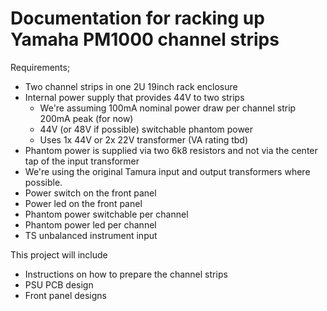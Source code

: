 # Documentation for racking up Yamaha PM1000 channel strips

Requirements;
- Two channel strips in one 2U 19inch rack enclosure
- Internal power supply that provides 44V to two strips
  - We're assuming 100mA nominal power draw per channel strip 200mA peak (for now)
  - 44V (or 48V if possible) switchable phantom power
  - Uses 1x 44V or 2x 22V transformer (VA rating tbd)
- Phantom power is supplied via two 6k8 resistors and not via the center tap of the input transformer
- We're using the original Tamura input and output transformers where possible.
- Power switch on the front panel
- Power led on the front panel
- Phantom power switchable per channel
- Phantom power led per channel
- TS unbalanced instrument input

This project will include
- Instructions on how to prepare the channel strips
- PSU PCB design
- Front panel designs
